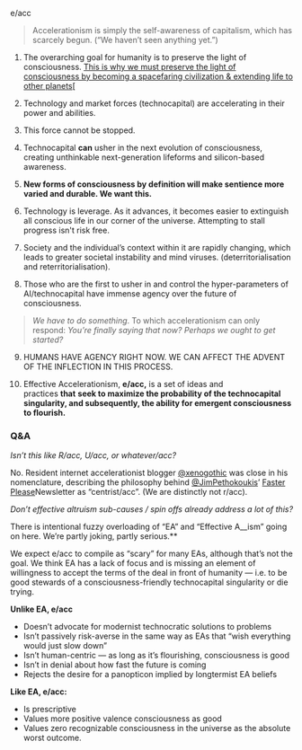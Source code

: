 e/acc

> Accelerationism is simply the self-awareness of capitalism, which has scarcely begun. (“We haven’t seen anything yet.”)

1. The overarching goal for humanity is to preserve the light of consciousness.
    [This is why we must preserve the light of consciousness by becoming a spacefaring civilization & extending life to other planets](https://twitter.com/elonmusk/status/1011083630301536256?s=20&t=TiiyLf_W5_g0K41I9kWIUw)[

2. Technology and market forces (technocapital) are accelerating in their power and abilities.

3. This force cannot be stopped.

4. Technocapital **can** usher in the next evolution of consciousness, creating unthinkable next-generation lifeforms and silicon-based awareness.

5. **New forms of consciousness by definition will make sentience more varied and durable. We want this.**

6. Technology is leverage. As it advances, it becomes easier to extinguish all conscious life in our corner of the universe. Attempting to stall progress isn't risk free.

7. Society and the individual’s context within it are rapidly changing, which leads to greater societal instability and mind viruses. (deterritorialisation and reterritorialisation).

8. Those who are the first to usher in and control the hyper-parameters of AI/technocapital have immense agency over the future of consciousness.

> _We have to do something_. To which accelerationism can only respond: _You’re finally saying that now? Perhaps we ought to get started?_

9. HUMANS HAVE AGENCY RIGHT NOW. WE CAN AFFECT THE ADVENT OF THE INFLECTION IN THIS PROCESS.

11. Effective Accelerationism, **e/acc,** is a set of ideas and practices **that** **seek to maximize the probability of the technocapital singularity, and subsequently, the ability for emergent consciousness to flourish.**

### Q&A

_Isn’t this like R/acc, U/acc, or whatever/acc?_

No. Resident internet accelerationist blogger [@xenogothic](https://twitter.com/xenogothic?s=20&t=bfSKYpyiNwXuiDR0xEjb6w) was close in his nomenclature, describing the philosophy behind [@JimPethokoukis](https://twitter.com/JimPethokoukis?s=20&t=_iNdMzHT5M1lwMKQZ3nJFQ)’ [Faster Please](https://fasterplease.substack.com/)Newsletter as “centrist/acc”. (We are distinctly not r/acc).

_Don’t effective altruism sub-causes / spin offs already address a lot of this?_

There is intentional fuzzy overloading of “EA” and “Effective A__ism” going on here. We’re partly joking, partly serious.**

We expect e/acc to compile as “scary” for many EAs, although that’s not the goal. We think EA has a lack of focus and is missing an element of willingness to accept the terms of the deal in front of humanity — i.e. to be good stewards of a consciousness-friendly technocapital singularity or die trying.

**Unlike EA, e/acc**

- Doesn’t advocate for modernist technocratic solutions to problems
- Isn’t passively risk-averse in the same way as EAs that “wish everything would just slow down”
- Isn’t human-centric — as long as it’s flourishing, consciousness is good
- Isn’t in denial about how fast the future is coming
- Rejects the desire for a panopticon implied by longtermist EA beliefs

**Like EA, e/acc:**

- Is prescriptive
- Values more positive valence consciousness as good
- Values zero recognizable consciousness in the universe as the absolute worst outcome.